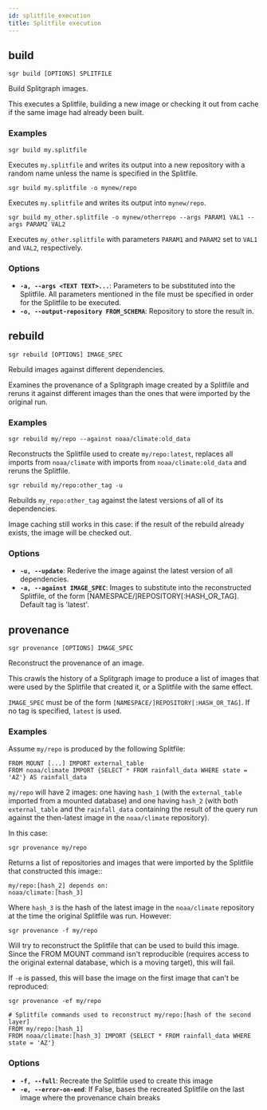 ```yaml
---
id: splitfile_execution
title: Splitfile execution
---
```


## build

```sgr build [OPTIONS] SPLITFILE```

Build Splitgraph images.

This executes a Splitfile, building a new image or checking it out from cache if the same
image had already been built.

### Examples

``sgr build my.splitfile``

Executes ``my.splitfile`` and writes its output into a new repository with a random name unless
the name is specified in the Splitfile.

``sgr build my.splitfile -o mynew/repo``

Executes ``my.splitfile`` and writes its output into ``mynew/repo``.

``sgr build my_other.splitfile -o mynew/otherrepo --args PARAM1 VAL1 --args PARAM2 VAL2``

Executes ``my_other.splitfile`` with parameters ``PARAM1`` and ``PARAM2`` set to
``VAL1`` and  ``VAL2``, respectively.

### Options

  * **`-a, --args <TEXT TEXT>...`**: Parameters to be substituted into the Splitfile. All parameters mentioned in the file must be specified in order for the Splitfile to be executed.
  * **`-o, --output-repository FROM_SCHEMA`**: Repository to store the result in.

## rebuild

```sgr rebuild [OPTIONS] IMAGE_SPEC```

Rebuild images against different dependencies.

Examines the provenance of a Splitgraph image created by a Splitfile and reruns it against different images than
the ones that were imported by the original run.

### Examples

``sgr rebuild my/repo --against noaa/climate:old_data``

Reconstructs the Splitfile used to create ``my/repo:latest``, replaces all imports from ``noaa/climate`` with
imports from ``noaa/climate:old_data`` and reruns the Splitfile.

``sgr rebuild my/repo:other_tag -u``

Rebuilds ``my_repo:other_tag`` against the latest versions of all of its dependencies.

Image caching still works in this case: if the result of the rebuild already exists, the image will be checked
out.

### Options

  * **`-u, --update`**: Rederive the image against the latest version of all dependencies.
  * **`-a, --against IMAGE_SPEC`**: Images to substitute into the reconstructed Splitfile, of the form [NAMESPACE/]REPOSITORY[:HASH_OR_TAG]. Default tag is 'latest'.

## provenance

```sgr provenance [OPTIONS] IMAGE_SPEC```

Reconstruct the provenance of an image.

This crawls the history of a Splitgraph image to produce a list of images that were used by the Splitfile
that created it, or a Splitfile with the same effect.

``IMAGE_SPEC`` must be of the form ``[NAMESPACE/]REPOSITORY[:HASH_OR_TAG]``.
If no tag is specified, ``latest`` is used.

### Examples

Assume ``my/repo`` is produced by the following Splitfile:

    FROM MOUNT [...] IMPORT external_table
    FROM noaa/climate IMPORT {SELECT * FROM rainfall_data WHERE state = 'AZ'} AS rainfall_data

``my/repo`` will have 2 images: one having ``hash_1`` (with the ``external_table`` imported from a mounted database)
and one having ``hash_2`` (with both ``external_table`` and the ``rainfall_data`` containing the result
of the query run against the then-latest image in the ``noaa/climate`` repository).

In this case:

``sgr provenance my/repo``

Returns a list of repositories and images that were imported by the Splitfile that constructed this image::

    my/repo:[hash_2] depends on:
    noaa/climate:[hash_3]

Where ``hash_3`` is the hash of the latest image in the ``noaa/climate`` repository at the time the original
Splitfile was run. However:

``sgr provenance -f my/repo``

Will try to reconstruct the Splitfile that can be used to build this image. Since the FROM MOUNT command isn't
reproducible (requires access to the original external database, which is a moving target), this will fail.

If ``-e`` is passed, this will base the image on the first image that can't be reproduced:

    sgr provenance -ef my/repo

    # Splitfile commands used to reconstruct my/repo:[hash of the second layer]
    FROM my/repo:[hash_1]
    FROM noaa/climate:[hash_3] IMPORT {SELECT * FROM rainfall_data WHERE state = 'AZ'}

### Options

  * **`-f, --full`**: Recreate the Splitfile used to create this image
  * **`-e, --error-on-end`**: If False, bases the recreated Splitfile on the last image where the provenance chain breaks

